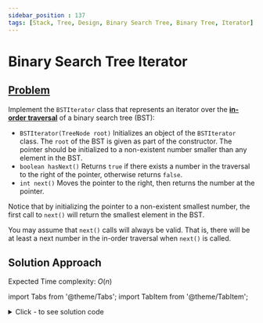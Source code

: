 ```yaml
---
sidebar_position : 137
tags: [Stack, Tree, Design, Binary Search Tree, Binary Tree, Iterator]
---
```


# Binary Search Tree Iterator

## [Problem](https://leetcode.com/problems/binary-search-tree-iterator/)

<p>Implement the <code>BSTIterator</code> class that represents an iterator over the <strong><a href="https://en.wikipedia.org/wiki/Tree_traversal#In-order_(LNR)" target="_blank">in-order traversal</a></strong> of a binary search tree (BST):</p>

<ul>
	<li><code>BSTIterator(TreeNode root)</code> Initializes an object of the <code>BSTIterator</code> class. The <code>root</code> of the BST is given as part of the constructor. The pointer should be initialized to a non-existent number smaller than any element in the BST.</li>
	<li><code>boolean hasNext()</code> Returns <code>true</code> if there exists a number in the traversal to the right of the pointer, otherwise returns <code>false</code>.</li>
	<li><code>int next()</code> Moves the pointer to the right, then returns the number at the pointer.</li>
</ul>

<p>Notice that by initializing the pointer to a non-existent smallest number, the first call to <code>next()</code> will return the smallest element in the BST.</p>

<p>You may assume that <code>next()</code> calls will always be valid. That is, there will be at least a next number in the in-order traversal when <code>next()</code> is called.</p>

## Solution Approach

Expected Time complexity: $O(n)$

import Tabs from '@theme/Tabs';
import TabItem from '@theme/TabItem';

<details><summary>Click - to see solution code</summary>

<Tabs>
<TabItem value="cpp" label="C++">

```cpp
class BSTIterator {
    stack<TreeNode *> myStack;

   public:
    BSTIterator(TreeNode *root) { pushAll(root); }

    bool hasNext() { return !myStack.empty(); }

    int next() {
        TreeNode *tmpNode = myStack.top();
        myStack.pop();
        pushAll(tmpNode->right);
        return tmpNode->val;
    }

   private:
    void pushAll(TreeNode *node) {
        for (; node != NULL; myStack.push(node), node = node->left)
            ;
    }
};

```
</TabItem>
</Tabs>

</details>
